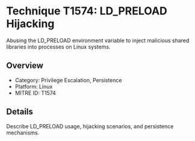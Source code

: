 # Technique T1574: LD_PRELOAD Hijacking

Abusing the LD_PRELOAD environment variable to inject malicious shared libraries into processes on Linux systems.

## Overview
- Category: Privilege Escalation, Persistence
- Platform: Linux
- MITRE ID: T1574

## Details
Describe LD_PRELOAD usage, hijacking scenarios, and persistence mechanisms.
